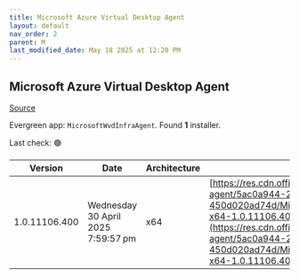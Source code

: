 ```yaml
---
title: Microsoft Azure Virtual Desktop Agent
layout: default
nav_order: 2
parent: M
last_modified_date: May 18 2025 at 12:20 PM
---
```


## Microsoft Azure Virtual Desktop Agent

[Source](https://learn.microsoft.com/en-us/azure/virtual-desktop/add-session-hosts-host-pool?tabs=portal%2Cgui#register-session-hosts-to-a-host-pool)

Evergreen app: `MicrosoftWvdInfraAgent`. Found **1** installer.

Last check: 🟢

| Version       | Date                               | Architecture | URI                                                                                                                                                                                                                                                                                                      |
| ------------- | ---------------------------------- | ------------ | -------------------------------------------------------------------------------------------------------------------------------------------------------------------------------------------------------------------------------------------------------------------------------------------------------- |
| 1.0.11106.400 | Wednesday 30 April 2025 7:59:57 pm | x64          | [https://res.cdn.office.net/s01-remote-desktop-agent/5ac0a944-216a-4ab8-839d-450d020ad74d/Microsoft.RDInfra.RDAgent.Installer-x64-1.0.11106.400.msi](https://res.cdn.office.net/s01-remote-desktop-agent/5ac0a944-216a-4ab8-839d-450d020ad74d/Microsoft.RDInfra.RDAgent.Installer-x64-1.0.11106.400.msi) |
